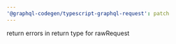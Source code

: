 ```yaml
---
'@graphql-codegen/typescript-graphql-request': patch
---
```


return errors in return type for rawRequest
